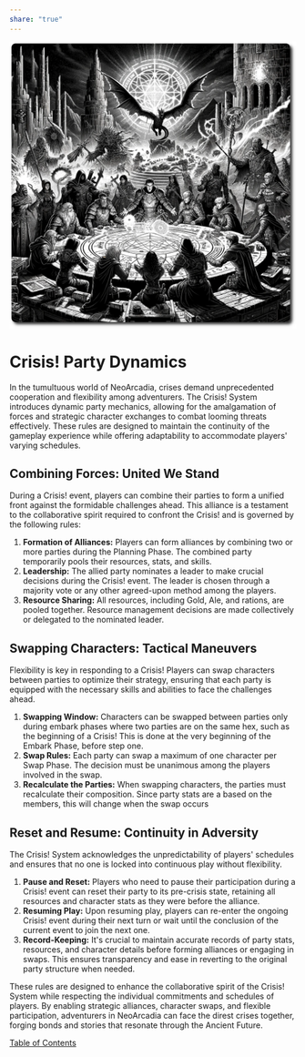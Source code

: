 ```yaml
---  
share: "true"  
---  
```

  
![crisis-plan](./crisis-plan.png)  
# Crisis! Party Dynamics  
  
In the tumultuous world of NeoArcadia, crises demand unprecedented cooperation and flexibility among adventurers. The Crisis! System introduces dynamic party mechanics, allowing for the amalgamation of forces and strategic character exchanges to combat looming threats effectively. These rules are designed to maintain the continuity of the gameplay experience while offering adaptability to accommodate players' varying schedules.  
  
## Combining Forces: United We Stand  
  
During a Crisis! event, players can combine their parties to form a unified front against the formidable challenges ahead. This alliance is a testament to the collaborative spirit required to confront the Crisis! and is governed by the following rules:  
  
1. **Formation of Alliances:** Players can form alliances by combining two or more parties during the Planning Phase.  The combined party temporarily pools their resources, stats, and skills.  
2. **Leadership:** The allied party nominates a leader to make crucial decisions during the Crisis! event. The leader is chosen through a majority vote or any other agreed-upon method among the players.  
3. **Resource Sharing:** All resources, including Gold, Ale, and rations, are pooled together. Resource management decisions are made collectively or delegated to the nominated leader.  
  
## Swapping Characters: Tactical Maneuvers  
  
Flexibility is key in responding to a Crisis! Players can swap characters between parties to optimize their strategy, ensuring that each party is equipped with the necessary skills and abilities to face the challenges ahead.  
  
1. **Swapping Window:** Characters can be swapped between parties only during embark phases where two parties are on the same hex, such as the beginning of a Crisis! This is done at the very beginning of the Embark Phase, before step one.  
2. **Swap Rules:** Each party can swap a maximum of one character per Swap Phase. The decision must be unanimous among the players involved in the swap.  
3. **Recalculate the Parties:** When swapping characters, the parties must recalculate their composition. Since party stats are a based on the members, this will change when the swap occurs  
  
## Reset and Resume: Continuity in Adversity  
  
The Crisis! System acknowledges the unpredictability of players' schedules and ensures that no one is locked into continuous play without flexibility.  
  
1. **Pause and Reset:** Players who need to pause their participation during a Crisis! event can reset their party to its pre-crisis state, retaining all resources and character stats as they were before the alliance.  
2. **Resuming Play:** Upon resuming play, players can re-enter the ongoing Crisis! event during their next turn or wait until the conclusion of the current event to join the next one.  
3. **Record-Keeping:** It's crucial to maintain accurate records of party stats, resources, and character details before forming alliances or engaging in swaps. This ensures transparency and ease in reverting to the original party structure when needed.  
  
These rules are designed to enhance the collaborative spirit of the Crisis! System while respecting the individual commitments and schedules of players. By enabling strategic alliances, character swaps, and flexible participation, adventurers in NeoArcadia can face the direst crises together, forging bonds and stories that resonate through the Ancient Future.  
  
[Table of Contents](./Table%20of%20Contents.html) 